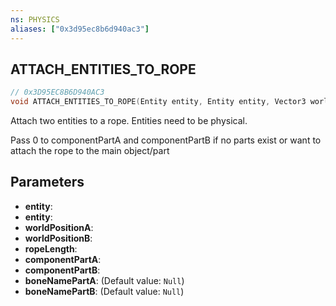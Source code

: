 ```yaml
---
ns: PHYSICS
aliases: ["0x3d95ec8b6d940ac3"]
---
```

## ATTACH_ENTITIES_TO_ROPE

```c
// 0x3D95EC8B6D940AC3
void ATTACH_ENTITIES_TO_ROPE(Entity entity, Entity entity, Vector3 worldPositionA, Vector3 worldPositionB, float ropeLength, int componentPartA, int componentPartB, string boneNamePartA, string boneNamePartB);
```

Attach two entities to a rope. Entities need to be physical.

Pass 0 to componentPartA and componentPartB if no parts exist or want to attach the rope to the main object/part


## Parameters
* **entity**: 
* **entity**: 
* **worldPositionA**: 
* **worldPositionB**: 
* **ropeLength**: 
* **componentPartA**: 
* **componentPartB**: 
* **boneNamePartA**: (Default value: `Null`)
* **boneNamePartB**: (Default value: `Null`)
